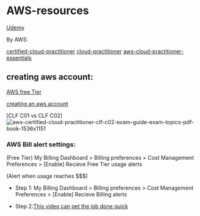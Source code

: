 # AWS-resources

[Udemy](https://www.udemy.com/course/aws-certified-cloud-practitioner-new/learn/lecture/20053442#overview)

By AWS:

[certified-cloud-practitioner](https://aws.amazon.com/certification/certified-cloud-practitioner/)
[cloud-practitioner](https://aws.amazon.com/training/learn-about/cloud-practitioner/)
[aws-cloud-practitioner-essentials](https://explore.skillbuilder.aws/learn/course/external/view/elearning/134/aws-cloud-practitioner-essentials)

## creating aws account:

[AWS free Tier](https://aws.amazon.com/free/?all-free-tier.sort-by=item.additionalFields.SortRank&all-free-tier.sort-order=asc&awsf.Free%20Tier%20Types=\\*all&awsf.Free%20Tier%20Categories=\\*all)

[creating an aws account](https://docs.aws.amazon.com/accounts/latest/reference/manage-acct-creating.html)

[CLF C01 vs CLF C02] ![aws-certified-cloud-practitioner-clf-c02-exam-guide-exam-topics-pdf-book-1536x1151](https://github.com/c4rb0nx1/AWS-resources/assets/90444898/56e3bb51-dab4-4b29-b832-2547dd5e2424)

### AWS Bill alert settings:

(Free Tier) My Billing Dashboard > Billing preferences > Cost Management Preferences > [Enable] Recieve Free Tier usage alerts

(Alert when usage reaches $$$)
  - Step 1: My Billing Dashboard > Billing preferences > Cost Management Preferences > [Enable] Recieve Billing alerts

  - Step 2:[This video can get the job done quick](https://youtu.be/FRQ9fE4fd5g?t=711)
